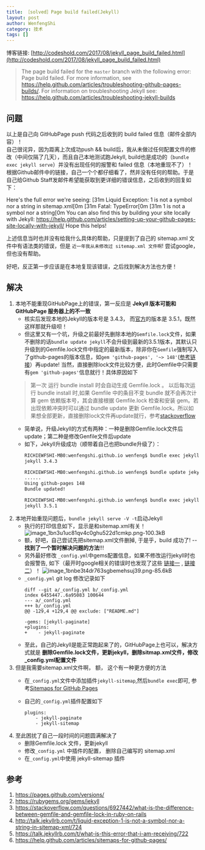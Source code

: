 ```yaml
---
title: ［solved］Page build failed(Jekyll)
layout: post
author: WenfengShi
category: 技术
tags: []
---
```

博客链接: [http://codeshold.com/2017/08/jekyll_page_build_failed.html](http://codeshold.com/2017/08/jekyll_page_build_failed.html)

> The page build failed for the `master` branch with the following error:
Page build failed. For more information, see https://help.github.com/articles/troubleshooting-github-pages-builds/.
For information on troubleshooting Jekyll see:
  https://help.github.com/articles/troubleshooting-jekyll-builds

## 问题
以上是自己向 GitHubPage push 代码之后收到的 build failed 信息（邮件全部内容）！  
自己很诧异，因为距离上次成功push && build后，我从未做过任何配置文件的修改（中间仅隔了几天），而且自己本地测试跑Jekyll, build也是成功的（`bundle exec jekyll serve`）并没有出现任何的报警和 failed 信息（本地重现不了）！
根据Github邮件中的链接，自己一个个都仔细看了，然并没有任何的帮助。于是自己给Github Staff发邮件希望能获取到更详细的错误信息，之后收到的回复如下：

> 
Here's the full error we're seeing:
[31m  Liquid Exception: 1 is not a symbol nor a string in sitemap.xml[0m
[31m             Fatal: TypeError[0m
[31m                    1 is not a symbol nor a string[0m
You can also find this by building your site locally with Jekyll:
https://help.github.com/articles/setting-up-your-github-pages-site-locally-with-jekyll/
Hope this helps!

上述信息当时也并没有给我什么具体的帮助，只是提到了自己的 sitemap.xml 文件中有语法类的错误，但是 `近一年我从未修改过 sitemap.xml 文件啊`! 尝试google，但也没有帮助。

好吧，反正第一步应该是在本地复现该错误，之后找到解决方法也方便！

## 解决

1. 本地不能重现GitHubPage上的错误，第一反应是 **Jekyll 版本可能和GitHubPage 服务器上的不一致**
    - 核实后发现本地的Jekyll的版本号是 3.4.3， 而[官方][1]的版本是 3.5.1，既然这样那就升级呗！
    - 但这里又有一个坑，升级之前最好先删除本地的`Gemfile.lock`文件，如果不删除的话`bundle update jekyll`不会升级到最新的3.5.1版本，其默认只升级到的Gemfile.lock文件中指定的最新版本，除非你在`Gemfile`强制写入了github-pages的版本信息，如`gem 'github-pages', '~> 148'`([参考链接][2]）再update! 当然，直接删除lock文件比较方便，此时Gemfile中只需要有`gem 'github-pages'`信息就行！具体原因如下
    > 第一次    运行 bundle install 时会自动生成 Gemfile.lock 。
    以后每次运行 bundle install 时,如果 Gemfile 中的条目不变 bundle 就不会再次计算 gem 依赖版本号，其会直接根据 Gemfile.lock 检查和安装 gem。若出现依赖冲突时可以通过 bundle update 更新 Gemfile.lock。所以如果想全部更新，直接删除lock文件再update就行，参考[stackoverflow][3]
    - 简单说，升级Jekyll的方式有两种：一种是删除Gemfile.lock文件后update；第二种是修改Genfile文件后update
    - 如下，Jekyll升级成功（顺带着自己也把bundle升级了）：
        ```bash
        RICHIEWFSHI-MB0:wenfengshi.github.io wenfeng$ bundle exec jekyll --version
        jekyll 3.4.3
        
        RICHIEWFSHI-MB0:wenfengshi.github.io wenfeng$ bundle update jekyll
        ......
        Using github-pages 148
        Bundle updated!
        
        RICHIEWFSHI-MB0:wenfengshi.github.io wenfeng$ bundle exec jekyll -v
        jekyll 3.5.1
        ```
2. 本地开始重现问题后，`bundle jekyll serve -V -t`启动Jekyll
    - 执行的打印信息如下，显示是和sitemap.xml有关！
    ![image_1bn3u1uc81qv4c0ghu522d1cmkp.png-100.3kB][4]
    - 额，好吧，自己尝试先把sitemap.xml文件删掉, 于是乎，build 成功了! -- **找到了一个暂时解决问题的方法**!!!
    -  另外最好修改 `_config.yml`中gems配置信息，如果不修改运行jekyll时也会报警告, 如下（最开时google相关的错误时也发现了这些 [链接一][5] , [链接二][6]）！
    ![image_1bnbe3t4dr763sgbemehsuj39.png-85.6kB][7]
    - `_config.yml` git log 修改记录如下
        ```
        diff --git a/_config.yml b/_config.yml
        index 6455447..6a95083 100644
        --- a/_config.yml
        +++ b/_config.yml
        @@ -129,4 +129,4 @@ exclude: ["README.md"]
         
        -gems: [jekyll-paginate]
        +plugins:
        +    - jekyll-paginate
        ```
    - 至此，自己的Jekyll是能正常跑起来了的，GitHubPage上也可以，解决方式就是 **删除Gemfile.lock文件，更新jekyll，删除sitmap.xml文件，修改_config.yml配置文件**
3. 但是我需要sitemap.xml文件啊， 额， 这个有一种更方便的方法
    - 在`_config.yml`文件中添加插件`jekyll-sitemap`,然后`bundle exec`即可, 参考[Sitemaps for GitHub Pages][8]
    - 自己的`_config.yml`插件配置如下

        ```
        plugins:
            - jekyll-paginate
            - jekyll-sitemap
        ```   
4. 至此困扰了自己一段时间的问题圆满解决了
    - 删除Gemfile.lock 文件，更新jekyll
    - 修改`_config.yml` 中插件的配置， 删除自己编写的 sitemap.xml
    - 在`_config.yml`中使用 jekyll-sitemap 插件

## 参考

1. https://pages.github.com/versions/
2. https://rubygems.org/gems/jekyll
3. https://stackoverflow.com/questions/6927442/what-is-the-difference-between-gemfile-and-gemfile-lock-in-ruby-on-rails
5. http://talk.jekyllrb.com/t/liquid-exception-1-is-not-a-symbol-nor-a-string-in-sitemap-xml/724
6. https://talk.jekyllrb.com/t/what-is-this-error-that-i-am-receiving/722
8. https://help.github.com/articles/sitemaps-for-github-pages/


  [1]: https://pages.github.com/versions/
  [2]: https://rubygems.org/gems/jekyll
  [3]: https://stackoverflow.com/questions/6927442/what-is-the-difference-between-gemfile-and-gemfile-lock-in-ruby-on-rails
  [4]: http://static.zybuluo.com/wuzhimang/jwvqzgyiankv17un48pfd4ux/image_1bn3u1uc81qv4c0ghu522d1cmkp.png
  [5]: http://talk.jekyllrb.com/t/liquid-exception-1-is-not-a-symbol-nor-a-string-in-sitemap-xml/724
  [6]: https://talk.jekyllrb.com/t/what-is-this-error-that-i-am-receiving/722
  [7]: http://static.zybuluo.com/wuzhimang/tkk8jck0l0osi086qtlkl8xg/image_1bnbe3t4dr763sgbemehsuj39.png
  [8]: https://help.github.com/articles/sitemaps-for-github-pages/

